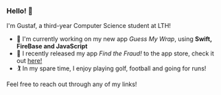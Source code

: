 ### Hello! 👋

I'm Gustaf, a third-year Computer Science student at LTH!

- 🌱 I'm currently working on my new app *Guess My Wrap*, using **Swift, FireBase and JavaScript**
- 📱 I recently released my app *Find the Fraud!* to the app store, check it out [here!](https://apps.apple.com/se/app/find-the-fraud/id6723889471)
- 🏌️ In my spare time, I enjoy playing golf, football and going for runs!

Feel free to reach out through any of my links!
